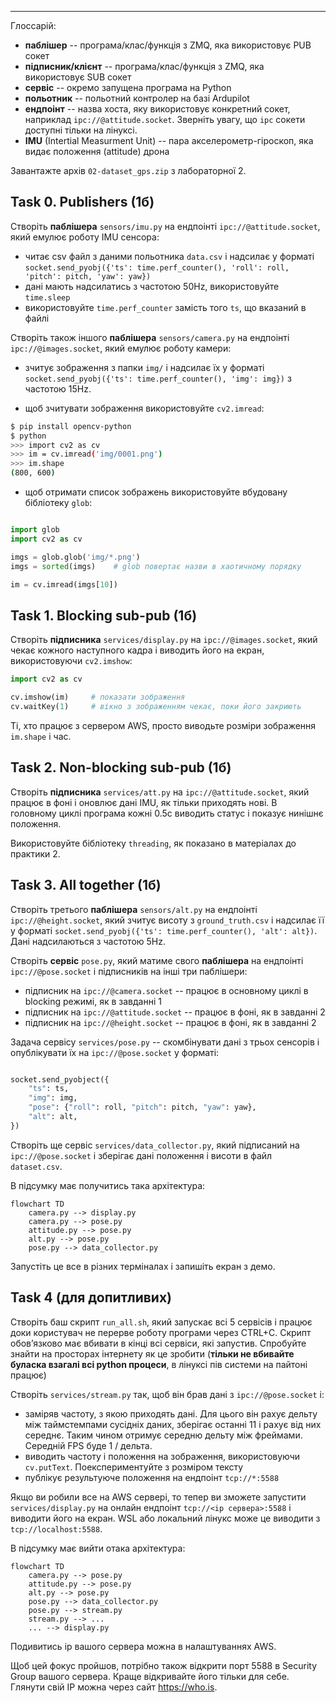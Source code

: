 ---

Глоссарій: 
- **паблішер** -- програма/клас/функція з ZMQ, яка використовує PUB сокет 
- **підписник/клієнт** -- програма/клас/функція з ZMQ, яка використовує SUB сокет 
- **сервіс** -- окремо запущена програма на Python
- **польотник** -- польотний контролер на базі Ardupilot
- **ендпоінт** -- назва хоста, яку використовує конкретний сокет, наприклад `ipc://@attitude.socket`. Зверніть увагу, що `ipc` сокети доступні тільки на лінуксі. 
- **IMU** (Intertial Measurment Unit) -- пара акселерометр-гіроскоп, яка видає положення (attitude) дрона



Завантажте архів `02-dataset_gps.zip` з лабораторної 2. 

## Task 0. Publishers (1б)

Створіть **паблішера** `sensors/imu.py` на ендпоінті `ipc://@attitude.socket`, який емулює роботу IMU сенсора:
- читає csv файл з даними польотника `data.csv` і надсилає у форматі `socket.send_pyobj({'ts': time.perf_counter(), 'roll': roll, 'pitch': pitch, 'yaw': yaw})` 
- дані мають надсилатись з частотою 50Hz, використовуйте `time.sleep`
- використовуйте `time.perf_counter` замість того `ts`, що вказаний в файлі

Створіть також іншого **паблішера** `sensors/camera.py` на ендпоінті `ipc://@images.socket`, який емулює роботу камери: 
- зчитує зображення з папки `img/` і надсилає їх у форматі `socket.send_pyobj({'ts': time.perf_counter(), 'img': img})` з частотою 15Hz.

- щоб зчитувати зображення використовуйте `cv2.imread`: 
```bash
$ pip install opencv-python 
$ python 
>>> import cv2 as cv 
>>> im = cv.imread('img/0001.png')
>>> im.shape
(800, 600)
```

- щоб отримати список зображень використовуйте вбудовану бібліотеку `glob`: 
```python

import glob 
import cv2 as cv

imgs = glob.glob('img/*.png')
imgs = sorted(imgs)    # glob повертає назви в хаотичному порядку

im = cv.imread(imgs[10])
```

## Task 1. Blocking sub-pub (1б)

Створіть **підписника** `services/display.py` на `ipc://@images.socket`, який чекає кожного наступного кадра і виводить його на екран, використовуючи `cv2.imshow`: 
```python 
import cv2 as cv

cv.imshow(im)     # показати зображення 
cv.waitKey(1)     # вікно з зображенням чекає, поки його закриють
```

Ті, хто працює з сервером AWS, просто виводьте розміри зображення `im.shape` і час.

## Task 2. Non-blocking sub-pub (1б)

Створіть **підписника** `services/att.py` на `ipc://@attitude.socket`, який працює в фоні і оновлює дані IMU, як тільки приходять нові. В головному циклі програма кожні 0.5с виводить статус і показує нинішнє положення. 

Використовуйте бібліотеку `threading`, як показано в матеріалах до практики 2. 


## Task 3. All together (1б)

Створіть третього **паблішера** `sensors/alt.py` на ендпоінті `ipc://@height.socket`, який зчитує висоту з `ground_truth.csv` і надсилає її у форматі `socket.send_pyobj({'ts': time.perf_counter(), 'alt': alt})`. Дані надсилаються з частотою 5Hz. 


Створіть **сервіс** `pose.py`, який матиме свого **паблішера** на ендпоінті `ipc://@pose.socket` і підписників на інші три паблішери: 
- підписник на `ipc://@camera.socket` -- працює в основному циклі в blocking режимі, як в завданні 1
- підписник на `ipc://@attitude.socket` -- працює в фоні, як в завданні 2
- підписник на `ipc://@height.socket` -- працює в фоні, як в завданні 2 

Задача сервісу `services/pose.py` -- скомбінувати дані з трьох сенсорів і опублікувати їх на `ipc://@pose.socket` у форматі:
```python

socket.send_pyobject({
	"ts": ts,
	"img": img, 
	"pose": {"roll": roll, "pitch": pitch, "yaw": yaw}, 
	"alt": alt,
})

```

Створіть ще сервіс `services/data_collector.py`, який підписаний на `ipc://@pose.socket` і зберігає дані положення і висоти в файл `dataset.csv`. 

В підсумку має получитись така архітектура: 

```mermaid
flowchart TD 
	camera.py --> display.py
	camera.py --> pose.py
	attitude.py --> pose.py
	alt.py --> pose.py
	pose.py --> data_collector.py
```

Запустіть це все в різних терміналах і запишіть екран з демо. 

## Task 4 (для допитливих)

Створіть баш скрипт `run_all.sh`, який запускає всі 5 сервісів і працює доки користувач не перерве роботу програми
через CTRL+C. Скрипт обовʼязково має вбивати в кінці всі сервіси, які запустив. Спробуйте знайти на просторах інтернету як це зробити (**тільки не вбивайте буласка взагалі всі python процеси**, в лінуксі пів системи на пайтоні працює)

Створіть `services/stream.py` так, щоб він брав дані з `ipc://@pose.socket` і: 
- заміряв частоту, з якою приходять дані. Для цього він рахує дельту між таймстемпами сусідніх даних, зберігає останні 11 і рахує від них середнє. Таким чином отримує середню дельту між фреймами. Середній FPS буде 1 / дельта. 
- виводить частоту і положення на зображення, використовуючи `cv.putText`. Поекспериментуйте з розміром тексту 
- публікує результуюче положення на ендпоінт `tcp://*:5588`

Якщо ви робили все на AWS сервері, то тепер ви зможете запустити `services/display.py` на онлайн ендпоінт `tcp://<ip сервера>:5588` і виводити його на екран. WSL або локальний лінукс може це виводити з `tcp://localhost:5588`. 

В підсумку має вийти отака архітектура:

```mermaid
flowchart TD 
	camera.py --> pose.py
	attitude.py --> pose.py
	alt.py --> pose.py
	pose.py --> data_collector.py
	pose.py --> stream.py
	stream.py --> ...
	... --> display.py
```
Подивитись ip вашого сервера можна в налаштуваннях AWS. 

Щоб цей фокус пройшов, потрібно також відкрити порт 5588 в Security Group вашого сервера. Краще відкривайте його тільки для себе. Глянути свій IP можна через сайт https://who.is.
